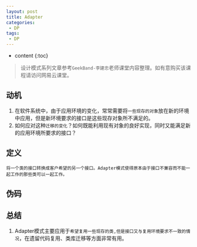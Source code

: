```yaml
---
layout: post
title: Adapter
categories: 
 - DP
tags:
 - DP
---
```


* content
{:toc}

> 设计模式系列文章参考`GeekBand-李建忠`老师课堂内容整理。如有意购买该课程请访问网易云课堂。

## 动机

1. 在软件系统中，由于应用环境的变化，常常需要将`一些现存的对象`放在新的环境中应用，但是新环境要求的接口是这些现存对象所不满足的。
2. 如何应对这种`迁移的变化`？如何既能利用现有对象的良好实现，同时又能满足新的应用环境所要求的接口？

## 定义

	将一个类的接口转换成客户希望的另一个接口。Adapter模式使得原本由于接口不兼容而不能一起工作的那些类可以一起工作。
	
## 伪码



## 总结

1. Adapter模式主要应用于`希望复用一些现存的类,但是接口又与复用环境要求不一致的情况`，在遗留代码复用、类库迁移等方面非常有用。